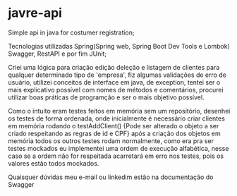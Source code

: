 # javre-api
Simple api in java for costumer registration;

Tecnologias utilizadas Spring(Spring web, Spring Boot Dev Tools e Lombok) Swagger, RestAPI e por fim JUnit;

Criei uma lógica para criação edição deleção e listagem de clientes para qualquer determinado tipo de 'empresa', fiz algumas validações de erro de usuário, 
utilizei conceitos de interface em java, de exception, tentei ser o mais explicativo possível com nomes de métodos e comentários, procurei utilizar 
boas práticas de programção e ser o mais objetivo possível.

Como o intuito eram testes feitos em memória sem um repositório, desenhei os testes de forma ordenada, onde inicialmente
é necessário criar clientes em memória rodando o testAddClient() {Pode ser alterado o objeto a ser criado respeitando as regras de id e CPF}
após a criação dos objetos em memória todos os outros testes rodam normalmente, como era pra ser testes mockados eu implementei uma ordem de execução
alfabética, nesse caso se a ordem não for respeitada acarretará em erro nos testes, pois os valores estão todos mockados.

Quaisquer dúvidas meu e-mail ou linkedim estão na documentação do Swagger